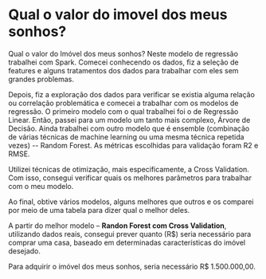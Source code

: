 # Qual o valor do imovel dos meus sonhos?
Qual o valor do Imóvel dos meus sonhos?  Neste modelo de regressão trabalhei com Spark. Comecei conhecendo os dados, fiz a seleção de features e alguns tratamentos dos dados para trabalhar com eles sem grandes problemas.  

Depois, fiz a exploração dos dados para verificar se existia alguma relação ou correlação problemática e comecei a trabalhar com os modelos de regressão. O primeiro modelo com o qual trabalhei foi o de Regressão Linear. Então, passei para um modelo um tanto mais complexo, Árvore de Decisão. Ainda trabalhei com outro modelo que é ensemble (combinação de várias técnicas de machine learning ou uma mesma técnica repetida vezes) -- Random Forest. As métricas escolhidas para validação foram R2 e RMSE. 

Utilizei técnicas de otimização, mais especificamente, a Cross Validation. Com isso, consegui verificar quais os melhores parâmetros para trabalhar com o meu modelo. 

Ao final, obtive vários modelos, alguns melhores que outros e os comparei por meio de uma tabela para dizer qual o melhor deles. 

A partir do melhor modelo – **Randon Forest com Cross Validation**, utilizando dados reais, consegui prever quanto (R$) seria necessário para comprar uma casa, baseado em determinadas características do imóvel desejado. 

Para adquirir o imóvel dos meus sonhos, seria necessário R$ 1.500.000,00. 
